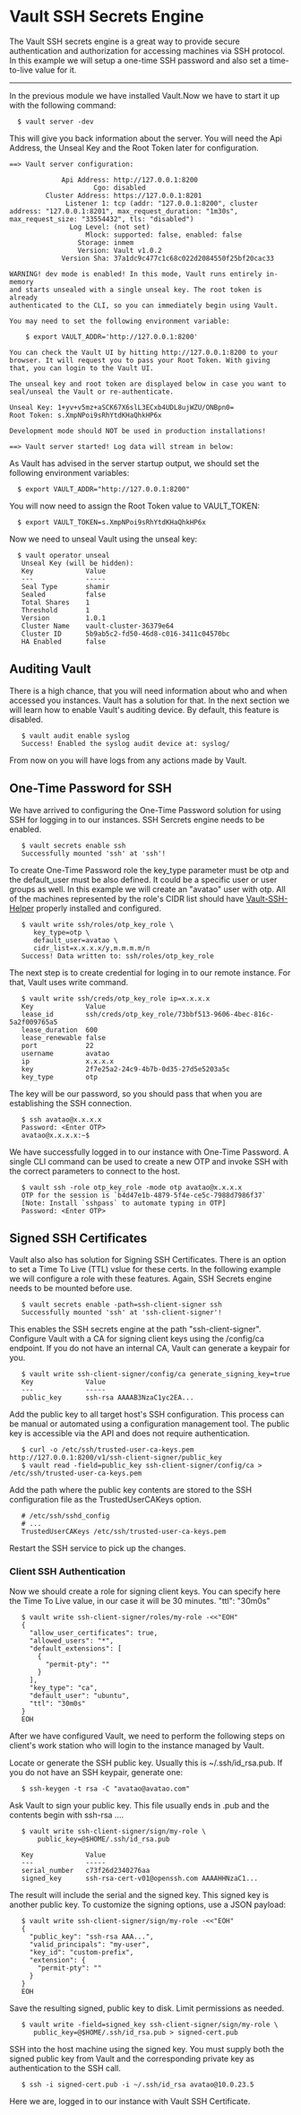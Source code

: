 # Vault SSH Secrets Engine


   The Vault SSH secrets engine is a great way to provide secure authentication and authorization for accessing machines via SSH protocol.
   In this example we will setup a one-time SSH password and also set a time-to-live value for it.
 
 ----
 
In the previous module we have installed Vault.Now we have to start it up with the following command:

```shell
  $ vault server -dev
```

This will give you back information about the server. You will need the Api Address, the Unseal Key and the Root Token later for configuration.

```shell
==> Vault server configuration:

             Api Address: http://127.0.0.1:8200
                     Cgo: disabled
         Cluster Address: https://127.0.0.1:8201
              Listener 1: tcp (addr: "127.0.0.1:8200", cluster address: "127.0.0.1:8201", max_request_duration: "1m30s", max_request_size: "33554432", tls: "disabled")
               Log Level: (not set)
                   Mlock: supported: false, enabled: false
                 Storage: inmem
                 Version: Vault v1.0.2
             Version Sha: 37a1dc9c477c1c68c022d2084550f25bf20cac33

WARNING! dev mode is enabled! In this mode, Vault runs entirely in-memory
and starts unsealed with a single unseal key. The root token is already
authenticated to the CLI, so you can immediately begin using Vault.

You may need to set the following environment variable:

    $ export VAULT_ADDR='http://127.0.0.1:8200'

You can check the Vault UI by hitting http://127.0.0.1:8200 to your browser. It will request you to pass your Root Token. With giving that, you can login to the Vault UI.

The unseal key and root token are displayed below in case you want to
seal/unseal the Vault or re-authenticate.

Unseal Key: 1+yv+v5mz+aSCK67X6slL3ECxb4UDL8ujWZU/ONBpn0=
Root Token: s.XmpNPoi9sRhYtdKHaQhkHP6x

Development mode should NOT be used in production installations!

==> Vault server started! Log data will stream in below:

```

As Vault has advised in the server startup output, we should set the following environment variables:

```shell
  $ export VAULT_ADDR="http://127.0.0.1:8200"
```

You will now need to assign the Root Token value to VAULT_TOKEN:

```shell
  $ export VAULT_TOKEN=s.XmpNPoi9sRhYtdKHaQhkHP6x
```

Now we need to unseal Vault using the unseal key:

```shell
  $ vault operator unseal
   Unseal Key (will be hidden):
   Key             Value
   ---             -----
   Seal Type       shamir
   Sealed          false
   Total Shares    1
   Threshold       1
   Version         1.0.1
   Cluster Name    vault-cluster-36379e64
   Cluster ID      5b9ab5c2-fd50-46d8-c016-3411c04570bc
   HA Enabled      false
```



## Auditing Vault


There is a high chance, that you will need information about who and when accessed you instances. Vault has a solution for that. In the next section we will learn how to enable Vault's auditing device. By default, this feature is disabled.

```shell
   $ vault audit enable syslog
   Success! Enabled the syslog audit device at: syslog/
```

From now on you will have logs from any actions made by Vault.



## One-Time Password for SSH


We have arrived to configuring the One-Time Password solution for using SSH for logging in to our instances.
SSH Sercrets engine needs to be enabled.

```shell
   $ vault secrets enable ssh
   Successfully mounted 'ssh' at 'ssh'!
```

To create One-Time Password role the key_type parameter must be otp and the default_user must be also defined. It could be a specific user or user groups as well. In this example we will create an "avatao" user with otp. All of the machines represented by the role's CIDR list should have [Vault-SSH-Helper](https://github.com/hashicorp/vault-ssh-helper) properly installed and configured.

```shell
   $ vault write ssh/roles/otp_key_role \
      key_type=otp \
      default_user=avatao \
      cidr_list=x.x.x.x/y,m.m.m.m/n
   Success! Data written to: ssh/roles/otp_key_role
```

The next step is to create credential for loging in to our remote instance. For that, Vault uses write command.

```shell
   $ vault write ssh/creds/otp_key_role ip=x.x.x.x
   Key             Value
   lease_id        ssh/creds/otp_key_role/73bbf513-9606-4bec-816c-5a2f009765a5
   lease_duration  600
   lease_renewable false
   port            22
   username        avatao
   ip              x.x.x.x
   key             2f7e25a2-24c9-4b7b-0d35-27d5e5203a5c
   key_type        otp
```

The key will be our password, so you should pass that when you are establishing the SSH connection.

```shell
   $ ssh avatao@x.x.x.x
   Password: <Enter OTP>
   avatao@x.x.x.x:~$
```

We have successfully logged in to our instance with One-Time Password.
A single CLI command can be used to create a new OTP and invoke SSH with the correct parameters to connect to the host.

```shell
   $ vault ssh -role otp_key_role -mode otp avatao@x.x.x.x
   OTP for the session is `b4d47e1b-4879-5f4e-ce5c-7988d7986f37`
   [Note: Install `sshpass` to automate typing in OTP]
   Password: <Enter OTP>
```



## Signed SSH Certificates


Vault also also has solution for Signing SSH Certificates. There is an option to set a Time To Live (TTL) vslue for these certs. In the following example we will configure a role with these features.
Again, SSH Secrets engine needs to be mounted before use.

```shell
   $ vault secrets enable -path=ssh-client-signer ssh
   Successfully mounted 'ssh' at 'ssh-client-signer'!
```

This enables the SSH secrets engine at the path "ssh-client-signer".
Configure Vault with a CA for signing client keys using the /config/ca endpoint. If you do not have an internal CA, Vault can generate a keypair for you.

```shell
   $ vault write ssh-client-signer/config/ca generate_signing_key=true
   Key             Value
   ---             -----
   public_key      ssh-rsa AAAAB3NzaC1yc2EA...
```
Add the public key to all target host's SSH configuration. This process can be manual or automated using a configuration management tool. The public key is accessible via the API and does not require authentication.

```shell
   $ curl -o /etc/ssh/trusted-user-ca-keys.pem http://127.0.0.1:8200/v1/ssh-client-signer/public_key
   $ vault read -field=public_key ssh-client-signer/config/ca > /etc/ssh/trusted-user-ca-keys.pem
```

Add the path where the public key contents are stored to the SSH configuration file as the TrustedUserCAKeys option.

```shell
   # /etc/ssh/sshd_config
   # ...
   TrustedUserCAKeys /etc/ssh/trusted-user-ca-keys.pem
```

Restart the SSH service to pick up the changes.



### Client SSH Authentication


Now we should create a role for signing client keys. You can specify here the Time To Live value, in our case it will be 30 minutes. "ttl": "30m0s"

```shell
   $ vault write ssh-client-signer/roles/my-role -<<"EOH"
   {
     "allow_user_certificates": true,
     "allowed_users": "*",
     "default_extensions": [
       {
         "permit-pty": ""
       }
     ],
     "key_type": "ca",
     "default_user": "ubuntu",
     "ttl": "30m0s"
   }
   EOH
```

After we have configured Vault, we need to perform the following steps on client's work station who will login to the instance managed by Vault.

Locate or generate the SSH public key. Usually this is ~/.ssh/id_rsa.pub. If you do not have an SSH keypair, generate one:

```shell
   $ ssh-keygen -t rsa -C "avatao@avatao.com"
```

Ask Vault to sign your public key. This file usually ends in .pub and the contents begin with ssh-rsa ....

```shell
   $ vault write ssh-client-signer/sign/my-role \
       public_key=@$HOME/.ssh/id_rsa.pub

   Key             Value
   ---             -----
   serial_number   c73f26d2340276aa
   signed_key      ssh-rsa-cert-v01@openssh.com AAAAHHNzaC1...
```

The result will include the serial and the signed key. This signed key is another public key.
To customize the signing options, use a JSON payload:

```shell
   $ vault write ssh-client-signer/sign/my-role -<<"EOH"
   {
     "public_key": "ssh-rsa AAA...",
     "valid_principals": "my-user",
     "key_id": "custom-prefix",
     "extension": {
       "permit-pty": ""
     }
   }
   EOH
```

Save the resulting signed, public key to disk. Limit permissions as needed.

```shell
   $ vault write -field=signed_key ssh-client-signer/sign/my-role \
      public_key=@$HOME/.ssh/id_rsa.pub > signed-cert.pub
```

SSH into the host machine using the signed key. You must supply both the signed public key from Vault and the corresponding private key as authentication to the SSH call.

```shell
   $ ssh -i signed-cert.pub -i ~/.ssh/id_rsa avatao@10.0.23.5
```

Here we are, logged in to our instance with Vault SSH Certificate.
